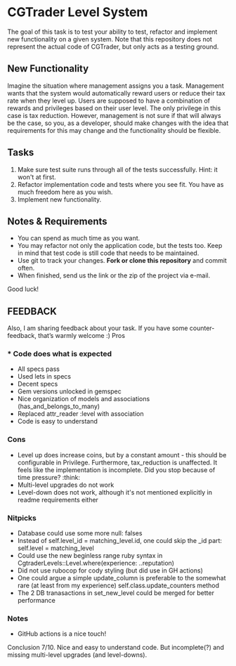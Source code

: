 # CGTrader Level System

The goal of this task is to test your ability to test, refactor and implement new functionality on a given system. Note
that this repository does not represent the actual code of CGTrader, but only acts as a testing ground.

## New Functionality

Imagine the situation where management assigns you a task. Management wants that the system would automatically reward
users or reduce their tax rate when they level up. Users are supposed to have a combination of rewards and privileges
based on their user level. The only privilege in this case is tax reduction. However, management is not sure if that
will always be the case, so you, as a developer, should make changes with the idea that requirements for this may change
and the functionality should be flexible.

## Tasks

1. Make sure test suite runs through all of the tests successfully. Hint: it won't at first.
2. Refactor implementation code and tests where you see fit. You have as much freedom here as you wish.
3. Implement new functionality.

## Notes & Requirements

* You can spend as much time as you want.
* You may refactor not only the application code, but the tests too. Keep in mind that test code is still code that
needs to be maintained.
* Use git to track your changes. **Fork or clone this repository** and commit often.
* When finished, send us the link or the zip of the project via e-mail.

Good luck!


## FEEDBACK

Also, I am sharing feedback about your task. If you have some counter-feedback, that’s warmly welcome :)
Pros

### * Code does what is expected

* All specs pass
* Used lets in specs
* Decent specs
* Gem versions unlocked in gemspec
* Nice organization of models and associations (has_and_belongs_to_many)
* Replaced attr_reader :level with association
* Code is easy to understand


### Cons

* Level up does increase coins, but by a constant amount - this should be configurable in Privilege. Furthermore, tax_reduction is unaffected. It feels like the implementation is incomplete. Did you stop because of time pressure? :think:
* Multi-level upgrades do not work
* Level-down does not work, although it's not mentioned explicitly in readme requirements either

### Nitpicks

* Database could use some more null: falses
* Instead of self.level_id = matching_level.id, one could skip the _id part: self.level = matching_level
* Could use the new beginless range ruby syntax in CgtraderLevels::Level.where(experience: ..reputation)
* Did not use rubocop for cody styling (but did use in GH actions)
* One could argue a simple update_column is preferable to the somewhat rare (at least from my experience) self.class.update_counters method
* The 2 DB tranasactions in set_new_level could be merged for better performance

### Notes

* GitHub actions is a nice touch!

Conclusion
7/10. Nice and easy to understand code. But incomplete(?) and missing multi-level upgrades (and level-downs).
